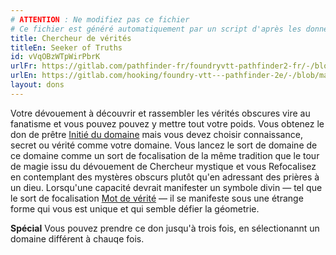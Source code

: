 ```yaml
---
# ATTENTION : Ne modifiez pas ce fichier
# Ce fichier est généré automatiquement par un script d'après les données du module Foundry VTT officiel et de sa traduction
title: Chercheur de vérités
titleEn: Seeker of Truths
id: vVqOBzWTpWirPbrK
urlFr: https://gitlab.com/pathfinder-fr/foundryvtt-pathfinder2-fr/-/blob/master/data/feats/vVqOBzWTpWirPbrK.htm
urlEn: https://gitlab.com/hooking/foundry-vtt---pathfinder-2e/-/blob/master/packs/data/feats.db/seeker-of-truths.json
layout: dons
---
```

Votre dévouement à découvrir et rassembler les vérités obscures vire au fanatisme et vous pouvez pouvez y mettre tout votre poids. Vous obtenez le don de prêtre [Initié du domaine](initié-du-domaine.html) mais vous devez choisir connaissance, secret ou vérité comme votre domaine. Vous lancez le sort de domaine de ce domaine comme un sort de focalisation de la même tradition que le tour de magie issu du dévouement de Chercheur mystique et vous Refocalisez en contemplant des mystères obscurs plutôt qu'en adressant des prières à un dieu. Lorsqu'une capacité devrait manifester un symbole divin — tel que le sort de focalisation [Mot de vérité](../sorts/mot-de-vérité.html)  — il se manifeste sous une étrange forme qui vous est unique et qui semble défier la géometrie.

**Spécial** Vous pouvez prendre ce don jusqu'à trois fois, en sélectionannt un domaine différent à chauqe fois.
